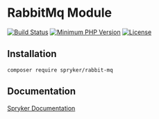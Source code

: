 # RabbitMq Module
[![Build Status](https://travis-ci.org/spryker/rabbit-mq.svg?branch=master)](https://travis-ci.org/spryker/rabbit-mq)
[![Minimum PHP Version](http://img.shields.io/badge/php-%3E%3D%205.6-8892BF.svg)](https://php.net/)
[![License](https://img.shields.io/github/license/spryker/rabbit-mq.svg)](https://github.com/spryker/rabbit-mq/)

## Installation

```
composer require spryker/rabbit-mq
```

## Documentation

[Spryker Documentation](http://spryker.github.io)
